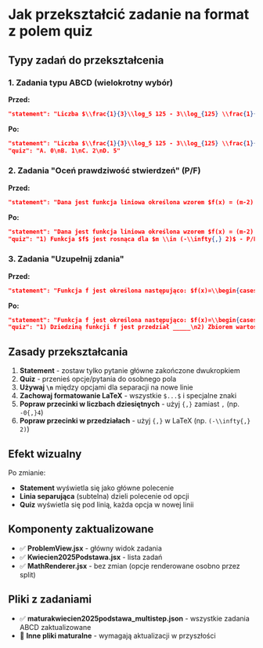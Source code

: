 # Jak przekształcić zadanie na format z polem quiz

## Typy zadań do przekształcenia

### 1. Zadania typu ABCD (wielokrotny wybór)
**Przed:**
```json
"statement": "Liczba $\\frac{1}{3}\\log_5 125 - 3\\log_{125} \\frac{1}{5}$ jest równa: A. 0, B. 1, C. 2, D. 5"
```

**Po:**
```json
"statement": "Liczba $\\frac{1}{3}\\log_5 125 - 3\\log_{125} \\frac{1}{5}$ jest równa:",
"quiz": "A. 0\nB. 1\nC. 2\nD. 5"
```

### 2. Zadania "Oceń prawdziwość stwierdzeń" (P/F)
**Przed:**
```json
"statement": "Dana jest funkcja liniowa określona wzorem $f(x) = (m-2) \\cdot x + m - 3$. Oceń prawdziwość poniższych stwierdzeń: 1) Funkcja $f$ jest rosnąca dla $m \\in (-\\infty, 2)$ - P/F, 2) Funkcja $f$ jest stała dla $m = 3$ - P/F"
```

**Po:**
```json
"statement": "Dana jest funkcja liniowa określona wzorem $f(x) = (m-2) \\cdot x + m - 3$. Oceń prawdziwość poniższych stwierdzeń:",
"quiz": "1) Funkcja $f$ jest rosnąca dla $m \\in (-\\infty{,} 2)$ - P/F\n2) Funkcja $f$ jest stała dla $m = 3$ - P/F"
```

### 3. Zadania "Uzupełnij zdania"
**Przed:**
```json
"statement": "Funkcja f jest określona następująco: $f(x)=\\begin{cases} -5x-15 & \\text{dla } x \\in(-4,-2] \\\\ -5 & \\text{dla } x \\in(-2,2) \\\\ 3x+8 & \\text{dla } x \\in[2,4] \\\\ 5 & \\text{dla } x=5 \\end{cases}$. Uzupełnij zdania: 1) Dziedziną funkcji f jest przedział _____, 2) Zbiorem wartości funkcji f jest przedział _____, 3) Zbiorem wszystkich argumentów, dla których funkcja f przyjmuje wartość najmniejszą jest przedział _____, 4) Zbiorem wszystkich argumentów dla których funkcja f jest malejąca jest przedział _____."
```

**Po:**
```json
"statement": "Funkcja f jest określona następująco: $f(x)=\\begin{cases} -5x-15 & \\text{dla } x \\in(-4,-2] \\\\ -5 & \\text{dla } x \\in(-2,2) \\\\ 3x+8 & \\text{dla } x \\in[2,4] \\\\ 5 & \\text{dla } x=5 \\end{cases}$. Uzupełnij zdania:",
"quiz": "1) Dziedziną funkcji f jest przedział _____\n2) Zbiorem wartości funkcji f jest przedział _____\n3) Zbiorem wszystkich argumentów{,} dla których funkcja f przyjmuje wartość najmniejszą jest przedział _____\n4) Zbiorem wszystkich argumentów dla których funkcja f jest malejąca jest przedział _____"
```

## Zasady przekształcania

1. **Statement** - zostaw tylko pytanie główne zakończone dwukropkiem
2. **Quiz** - przenieś opcje/pytania do osobnego pola
3. **Używaj `\n`** między opcjami dla separacji na nowe linie
4. **Zachowaj formatowanie LaTeX** - wszystkie `$...$` i specjalne znaki
5. **Popraw przecinki w liczbach dziesiętnych** - użyj `{,}` zamiast `,` (np. `-0{,}4`)
6. **Popraw przecinki w przedziałach** - użyj `{,}` w LaTeX (np. `(-\\infty{,} 2)`)

## Efekt wizualny

Po zmianie:
- **Statement** wyświetla się jako główne polecenie
- **Linia separująca** (subtelna) dzieli polecenie od opcji
- **Quiz** wyświetla się pod linią, każda opcja w nowej linii

## Komponenty zaktualizowane

- ✅ **ProblemView.jsx** - główny widok zadania
- ✅ **Kwiecien2025Podstawa.jsx** - lista zadań
- ✅ **MathRenderer.jsx** - bez zmian (opcje renderowane osobno przez split)

## Pliki z zadaniami

- ✅ **maturakwiecien2025podstawa_multistep.json** - wszystkie zadania ABCD zaktualizowane
- 🔄 **Inne pliki maturalne** - wymagają aktualizacji w przyszłości